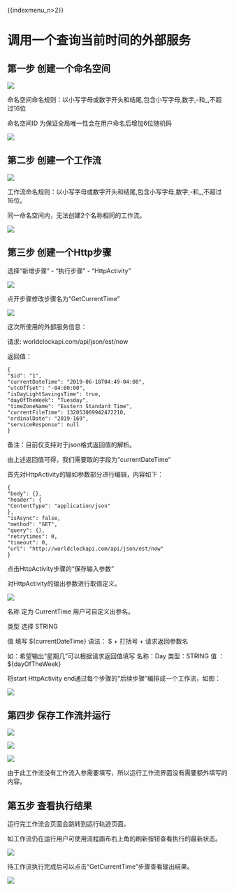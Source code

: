{{indexmenu_n>2}}

# 调用一个查询当前时间的外部服务

## 第一步 创建一个命名空间

![](http://stepflow-docs.cn-bj.ufileos.com/createnamespace001.png)

命名空间命名规则：以小写字母或数字开头和结尾,包含小写字母,数字,-和\_,不超过16位

命名空间ID 为保证全局唯一性会在用户命名后增加6位随机码

![](http://stepflow-docs.cn-bj.ufileos.com/createnamespace002.png)

## 第二步 创建一个工作流

![](http://stepflow-docs.cn-bj.ufileos.com/createworkflow003.png)

工作流命名规则：以小写字母或数字开头和结尾,包含小写字母,数字,-和\_,不超过16位。

同一命名空间内，无法创建2个名称相同的工作流。

![](http://stepflow-docs.cn-bj.ufileos.com/createworkflow004.png)

## 第三步 创建一个Http步骤

选择“新增步骤” - “执行步骤” - “HttpActivity”

![](http://stepflow-docs.cn-bj.ufileos.com/http001.png)

点开步骤修改步骤名为“GetCurrentTime”

![](http://stepflow-docs.cn-bj.ufileos.com/getcurrenttime001.png)

这次所使用的外部服务信息：

请求: worldclockapi.com/api/json/est/now

返回值：

``` 
{
"$id": "1",
"currentDateTime": "2019-06-18T04:49-04:00",
"utcOffset": "-04:00:00",
"isDayLightSavingsTime": true,
"dayOfTheWeek": "Tuesday",
"timeZoneName": "Eastern Standard Time",
"currentFileTime": 132053069942472210,
"ordinalDate": "2019-169",
"serviceResponse": null
}

```

备注：目前仅支持对于json格式返回值的解析。

由上述返回值可得，我们需要取的字段为“currentDateTime”

首先对HttpActivity的输如参数部分进行编辑，内容如下：

    {
    "body": {},
    "header": {
    "ContentType": "application/json"
    },
    "isAsync": false,
    "method": "GET",
    "query": {},
    "retrytimes": 0,
    "timeout": 0,
    "url": "http://worldclockapi.com/api/json/est/now"
    }

点击HttpActivity步骤的“保存输入参数”

对HttpActivity的输出参数进行取值定义。

![](http://stepflow-docs.cn-bj.ufileos.com/getcurrenttime003.png)

名称 定为 CurrentTime 用户可自定义出参名。

类型 选择 STRING

值 填写 ${currentDateTime} 语法： $ + 打括号 + 请求返回参数名

如：希望输出“星期几”可以根据请求返回值填写 名称：Day 类型：STRING 值 ：${dayOfTheWeek}

将start HttpActivity end通过每个步骤的“后续步骤”编排成一个工作流，如图：

![](http://stepflow-docs.cn-bj.ufileos.com/getcurrenttime002.png)

## 第四步 保存工作流并运行

![](http://stepflow-docs.cn-bj.ufileos.com/runtime001.png)

![](http://stepflow-docs.cn-bj.ufileos.com/runtime002.png)

![](http://stepflow-docs.cn-bj.ufileos.com/runtime003.png)

由于此工作流没有工作流入参需要填写，所以运行工作流界面没有需要额外填写的内容。

## 第五步 查看执行结果

运行完工作流会页面会跳转到运行轨迹页面。

如工作流仍在运行用户可使用流程画布右上角的刷新按钮查看执行的最新状态。

![](http://stepflow-docs.cn-bj.ufileos.com/checktime001.png)

待工作流执行完成后可以点击“GetCurrentTime”步骤查看输出结果。

![](http://stepflow-docs.cn-bj.ufileos.com/checktime002.png)
